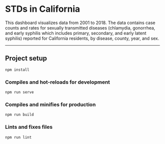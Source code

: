 # STDs in California

This dashboard visualizes data from 2001 to 2018. The data contains case counts and rates for sexually transmitted diseases (chlamydia, gonorrhea, and early syphilis which includes primary, secondary, and early latent syphilis) reported for California residents, by disease, county, year, and sex.

---
## Project setup
```
npm install
```

### Compiles and hot-reloads for development
```
npm run serve
```

### Compiles and minifies for production
```
npm run build
```

### Lints and fixes files
```
npm run lint
```

